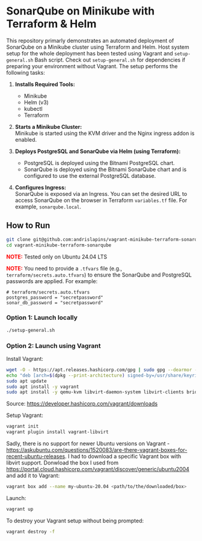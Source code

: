 # SonarQube on Minikube with Terraform & Helm

This repository primarly demonstrates an automated deployment of SonarQube on a Minikube cluster using Terraform and Helm. 
Host system setup for the whole deployment has been tested using Vagrant and `setup-general.sh` Bash script.
Check out `setup-general.sh` for dependencies if preparing your environment without Vagrant.
The setup performs the following tasks:

1. **Installs Required Tools:**  
   - Minikube  
   - Helm (v3)  
   - kubectl  
   - Terraform

2. **Starts a Minikube Cluster:**  
   Minikube is started using the KVM driver and the Nginx ingress addon is enabled.

3. **Deploys PostgreSQL and SonarQube via Helm (using Terraform):**  
   - PostgreSQL is deployed using the Bitnami PostgreSQL chart.  
   - SonarQube is deployed using the Bitnami SonarQube chart and is configured to use the external PostgreSQL database.

4. **Configures Ingress:**  
   SonarQube is exposed via an Ingress.
   You can set the desired URL to access SonarQube on the browser in Terraform `variables.tf` file.
   For example, `sonarqube.local`.

## How to Run

```bash
git clone git@github.com:andrislapins/vagrant-minikube-terraform-sonarqube.git
cd vagrant-minikube-terraform-sonarqube
```

<span style="color: red; font-weight: bold;">NOTE:</span> Tested only on Ubuntu 24.04 LTS

<span style="color: red; font-weight: bold;">NOTE:</span> You need to provide a `.tfvars` file (e.g., `terraform/secrets.auto.tfvars`) to ensure the SonarQube and PostgreSQL passwords are applied.
For example:
```hcl
# terraform/secrets.auto.tfvars
postgres_password = "secretpassword"
sonar_db_password = "secretpassword"
```

### **Option 1: Launch locally**
```bash
./setup-general.sh
```

### **Option 2: Launch using Vagrant**

Install Vagrant:
```bash
wget -O - https://apt.releases.hashicorp.com/gpg | sudo gpg --dearmor -o /usr/share/keyrings/hashicorp-archive-keyring.gpg
echo "deb [arch=$(dpkg --print-architecture) signed-by=/usr/share/keyrings/hashicorp-archive-keyring.gpg] https://apt.releases.hashicorp.com $(lsb_release -cs) main" | sudo tee /etc/apt/sources.list.d/hashicorp.list
sudo apt update
sudo apt install -y vagrant
sudo apt install -y qemu-kvm libvirt-daemon-system libvirt-clients bridge-utils ebtables virt-manager dnsmasq-base
```
Source: https://developer.hashicorp.com/vagrant/downloads

Setup Vagrant:
```bash
vagrant init
vagrant plugin install vagrant-libvirt
```

Sadly, there is no support for newer Ubuntu versions on Vagrant - https://askubuntu.com/questions/1520083/are-there-vagrant-boxes-for-recent-ubuntu-releases.
I had to download a specific Vagrant box with libvirt support.
Donwload the box I used from https://portal.cloud.hashicorp.com/vagrant/discover/generic/ubuntu2004 and add it to Vagrant:
```bash
vagrant box add --name my-ubuntu-20.04 <path/to/the/downloaded/box>
```

Launch:
```bash
vagrant up
```

To destroy your Vagrant setup without being prompted:
```bash
vagrant destroy -f 
```